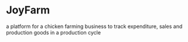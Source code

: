 # JoyFarm
a platform for a chicken farming business to track expenditure, sales and production goods in a production cycle
